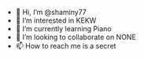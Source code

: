 - 👋 Hi, I’m @shaminy77
- 👀 I’m interested in KEKW
- 🌱 I’m currently learning Piano
- 💞️ I’m looking to collaborate on NONE
- 📫 How to reach me is a secret

<!---
shaminy77/shaminy77 is a ✨ special ✨ repository because its `README.md` (this file) appears on your GitHub profile.
You can click the Preview link to take a look at your changes.
--->
